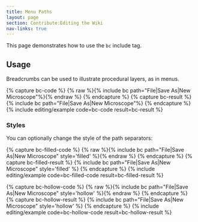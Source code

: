 ```yaml
---
title: Menu Paths
layout: page
section: Contribute:Editing the Wiki
nav-links: true
---
```


This page demonstrates how to use the `bc` include tag.

## Usage

Breadcrumbs can be used to illustrate procedural layers, as in menus.

{% capture bc-code %}
{% raw %}{% include bc path="File|Save As|New Microscope"%}{% endraw %}
{% endcapture %}
{% capture bc-result %}
{% include bc path="File|Save As|New Microscope"%}
{% endcapture %}
{% include editing/example code=bc-code result=bc-result %}

### Styles

You can optionally change the style of the path separators:

{% capture bc-filled-code %}
{% raw %}{% include bc path="File|Save As|New Microscope" style='filled' %}{% endraw %}
{% endcapture %}
{% capture bc-filled-result %}
{% include bc path="File|Save As|New Microscope" style='filled' %}
{% endcapture %}
{% include editing/example code=bc-filled-code result=bc-filled-result %}

{% capture bc-hollow-code %}
{% raw %}{% include bc path="File|Save As|New Microscope" style='hollow' %}{% endraw %}
{% endcapture %}
{% capture bc-hollow-result %}
{% include bc path="File|Save As|New Microscope" style='hollow' %}
{% endcapture %}
{% include editing/example code=bc-hollow-code result=bc-hollow-result %}
